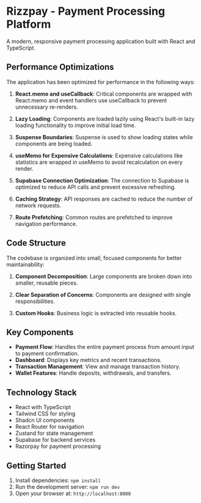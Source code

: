 

# Rizzpay - Payment Processing Platform

A modern, responsive payment processing application built with React and TypeScript.

## Performance Optimizations

The application has been optimized for performance in the following ways:

1. **React.memo and useCallback**: Critical components are wrapped with React.memo and event handlers use useCallback to prevent unnecessary re-renders.

2. **Lazy Loading**: Components are loaded lazily using React's built-in lazy loading functionality to improve initial load time.

3. **Suspense Boundaries**: Suspense is used to show loading states while components are being loaded.

4. **useMemo for Expensive Calculations**: Expensive calculations like statistics are wrapped in useMemo to avoid recalculation on every render.

5. **Supabase Connection Optimization**: The connection to Supabase is optimized to reduce API calls and prevent excessive refreshing.

6. **Caching Strategy**: API responses are cached to reduce the number of network requests.

7. **Route Prefetching**: Common routes are prefetched to improve navigation performance.

## Code Structure

The codebase is organized into small, focused components for better maintainability:

1. **Component Decomposition**: Large components are broken down into smaller, reusable pieces.
   
2. **Clear Separation of Concerns**: Components are designed with single responsibilities.

3. **Custom Hooks**: Business logic is extracted into reusable hooks.

## Key Components

- **Payment Flow**: Handles the entire payment process from amount input to payment confirmation.
- **Dashboard**: Displays key metrics and recent transactions.
- **Transaction Management**: View and manage transaction history.
- **Wallet Features**: Handle deposits, withdrawals, and transfers.

## Technology Stack

- React with TypeScript
- Tailwind CSS for styling
- Shadcn UI components
- React Router for navigation
- Zustand for state management
- Supabase for backend services
- Razorpay for payment processing

## Getting Started

1. Install dependencies: `npm install`
2. Run the development server: `npm run dev`
3. Open your browser at: `http://localhost:8080`

